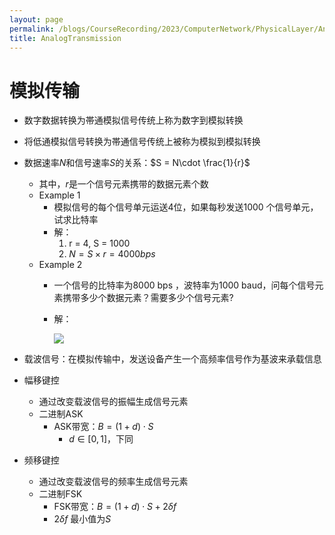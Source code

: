 ```yaml
---
layout: page
permalink: /blogs/CourseRecording/2023/ComputerNetwork/PhysicalLayer/AnalogTransmission/index.html
title: AnalogTransmission
---
```


# 模拟传输

- 数字数据转换为帯通模拟信号传统上称为数字到模拟转换
- 将低通模拟信号转换为帯通信号传统上被称为模拟到模拟转换
- 数据速率$N$和信号速率$S$的关系：$S = N\cdot \frac{1}{r}$
    - 其中，$r$是一个信号元素携带的数据元素个数
    - Example 1
        - 模拟信号的每个信号单元运送4位，如果每秒发送1000 个信号单元，试求比特率
        - 解：
            1. r = 4, S = 1000
            2. $N = S\times r = 4000 bps$
    - Example 2
        - 一个信号的比特率为8000 bps ，波特率为1000 baud，问每个信号元素携带多少个数据元素？需要多少个信号元素?
        - 解：
            
            <img src="https://CRYoushiwo.github.io/images/blogs/CoursesRecording/ComputerNetwork/PhysicalLayer/Chapter5/Untitled.png" class="blog-image" >
            
- 载波信号：在模拟传输中，发送设备产生一个高频率信号作为基波来承载信息
- 幅移键控
    - 通过改变载波信号的振幅生成信号元素
    - 二进制ASK
        - ASK带宽：$B = (1+d)\cdot S$
            - $d \in [0,1]$，下同
- 频移键控
    - 通过改变载波信号的频率生成信号元素
    - 二进制FSK
        - FSK带宽：$B = (1+d)\cdot S +2\delta f$
        - $2\delta f$ 最小值为$S$